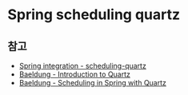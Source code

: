 # Spring scheduling quartz



## 참고

- [Spring integration - scheduling-quartz](https://docs.spring.io/spring-framework/docs/current/reference/html/integration.html#scheduling-quartz)
- [Baeldung - Introduction to Quartz](https://www.baeldung.com/quartz)
- [Baeldung - Scheduling in Spring with Quartz](https://www.baeldung.com/spring-quartz-schedule)